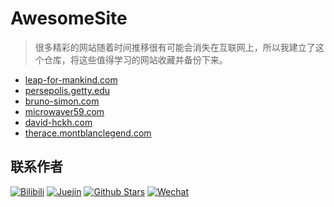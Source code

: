 # AwesomeSite

> 很多精彩的网站随着时间推移很有可能会消失在互联网上，所以我建立了这个仓库，将这些值得学习的网站收藏并备份下来。

- [leap-for-mankind.com](https://github.com/ezshine/AwesomeSite-leap-for-mankind.com)
- [persepolis.getty.edu](https://github.com/ezshine/AwesomeSite-persepolis.getty.edu)
- [bruno-simon.com](https://github.com/ezshine/Awesome-Three.js-Sites01)
- [microwaver59.com](https://github.com/ezshine/Awesome-Three.js-Sites01)
- [david-hckh.com](https://github.com/ezshine/Awesome-Three.js-Sites01)
- [therace.montblanclegend.com](https://github.com/ezshine/Awesome-Three.js-Sites01)




## 联系作者

<p>

[![Bilibili](https://img.shields.io/badge/dynamic/json?labelColor=FE7398&logo=bilibili&logoColor=white&label=bilibili%20fans&color=00aeec&query=%24.data.totalSubs&url=https%3A%2F%2Fapi.spencerwoo.com%2Fsubstats%2F%3Fsource%3Dbilibili%26queryKey%3D422646817)](https://space.bilibili.com/422646817)
[![Juejin](https://img.shields.io/badge/juejin-%E5%A4%A7%E5%B8%85%E8%80%81%E7%8C%BF-1e80ff?logo=bytedance)](https://juejin.cn/user/4010632618185038)
[![Github Stars](https://img.shields.io/github/stars/ezshine?color=faf408&label=github%20stars&logo=github)](https://github.com/ezshine)
[![Wechat](https://img.shields.io/badge/-%E5%A4%A7%E5%B8%85%E8%80%81%E7%8C%BF-07c160?logo=wechat&logoColor=white&label=公众号)](https://open.weixin.qq.com/qr/code?username=ezfullstack)
  
</p>
